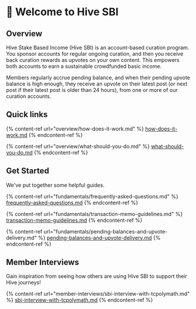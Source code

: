 # 👋 Welcome to Hive SBI

## Overview

Hive Stake Based Income (Hive SBI) is an account-based curation program. You sponsor accounts for regular ongoing curation, and then you receive back curation rewards as upvotes on your own content. This empowers both accounts to earn a sustainable crowdfunded basic income.

Members regularly accrue pending balance, and when their pending upvote balance is high enough, they receive an upvote on their latest post (or next post if their latest post is older than 24 hours), from one or more of our curation accounts.

## Quick links

{% content-ref url="overview/how-does-it-work.md" %}
[how-does-it-work.md](overview/how-does-it-work.md)
{% endcontent-ref %}

{% content-ref url="overview/what-should-you-do.md" %}
[what-should-you-do.md](overview/what-should-you-do.md)
{% endcontent-ref %}

## Get Started

We've put together some helpful guides.

{% content-ref url="fundamentals/frequently-asked-questions.md" %}
[frequently-asked-questions.md](fundamentals/frequently-asked-questions.md)
{% endcontent-ref %}

{% content-ref url="fundamentals/transaction-memo-guidelines.md" %}
[transaction-memo-guidelines.md](fundamentals/transaction-memo-guidelines.md)
{% endcontent-ref %}

{% content-ref url="fundamentals/pending-balances-and-upvote-delivery.md" %}
[pending-balances-and-upvote-delivery.md](fundamentals/pending-balances-and-upvote-delivery.md)
{% endcontent-ref %}

## Member Interviews

Gain inspiration from seeing how others are using Hive SBI to support their Hive journeys!

{% content-ref url="member-interviews/sbi-interview-with-tcpolymath.md" %}
[sbi-interview-with-tcpolymath.md](member-interviews/sbi-interview-with-tcpolymath.md)
{% endcontent-ref %}

